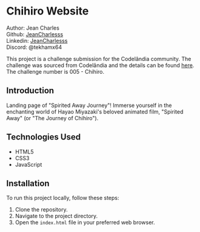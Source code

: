 # Chihiro Website

Author: Jean Charles  
Github: [JeanCharlesss](https://github.com/JeanCharlesss)  
Linkedin: [JeanCharlesss](https://www.linkedin.com/in/JeanCharlesss/)  
Discord: @tekhamx64 

This project is a challenge submission for the Codelândia community. The challenge was sourced from Codelândia and the details can be found [here](https://www.figma.com/file/Yb9IBH56g7T1hdIyZ3BMNO/Desafios---Codelândia?node-id=0%3A1&t=QcIvMeodH5crokwd-0). The challenge number is 005 - Chihiro.

## Introduction

Landing page of "Spirited Away Journey"! Immerse yourself in the enchanting world of Hayao Miyazaki's beloved animated film, "Spirited Away" (or "The Journey of Chihiro").

## Technologies Used

- HTML5
- CSS3
- JavaScript

## Installation

To run this project locally, follow these steps:

1. Clone the repository.
2. Navigate to the project directory.
3. Open the `index.html` file in your preferred web browser.


